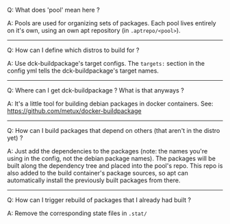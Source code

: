 
Q: What does 'pool' mean here ?

A: Pools are used for organizing sets of packages. Each pool lives entirely on
   it's own, using an own apt repository (in `.aptrepo/<pool>`).

---

Q: How can I define which distros to build for ?

A: Use dck-buildpackage's target configs. The `targets:` section in the config
   yml tells the dck-buildpackage's target names.

---

Q: Where can I get dck-buildpackage ? What is that anyways ?

A: It's a little tool for building debian packages in docker containers.
   See: https://github.com/metux/docker-buildpackage

---

Q: How can I build packages that depend on others (that aren't in the distro yet) ?

A: Just add the dependencies to the packages (note: the names you're using in the
   config, not the debian package names). The packages will be built along the
   dependency tree and placed into the pool's repo. This repo is also added to
   the build container's package sources, so apt can automatically install the
   previously built packages from there.

---

Q: How can I trigger rebuild of packages that I already had built ?

A: Remove the corresponding state files in `.stat/`
